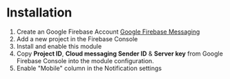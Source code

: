 Installation
============

1. Create an Google Firebase Account [Google Firebase Messaging](https://firebase.google.com/)
2. Add a new project in the Firebase Console
3. Install and enable this module
4. Copy **Project ID**, **Cloud messaging Sender ID** & **Server key** from Google Firebase Console into the module configuration.
5. Enable "Mobile" column in the Notification settings

 

